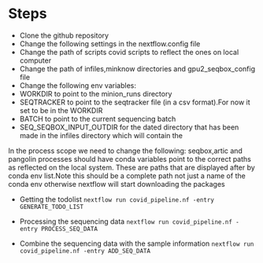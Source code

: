 # Steps

* Clone the github repository
* Change the following settings in the nextflow.config file
 * Change the path of scripts  covid scripts to reflect the ones on local computer
* Change the path of infiles,minknow directories and gpu2_seqbox_config file 
* Change the following env variables:
* WORKDIR to point to the minion_runs directory
* SEQTRACKER to point to the seqtracker file (in a csv format).For now it set to be in the WORKDIR
* BATCH to point to the current sequencing batch
* SEQ_SEQBOX_INPUT_OUTDIR for the dated directory that has been made in the infiles directory which will contain the 


In the process scope we need to change the following:
seqbox,artic and pangolin processes should have conda variables point to the correct paths as reflected on the local system. These are paths that are displayed after by conda env list.Note this should be a complete path not just a name of the conda env otherwise nextflow will start downloading the packages


* Getting the todolist
`nextflow run covid_pipeline.nf -entry GENERATE_TODO_LIST`

* Processing the sequencing data
`nextflow run covid_pipeline.nf -entry PROCESS_SEQ_DATA`

* Combine the sequencing data with the sample information 
`nextflow run covid_pipeline.nf -entry ADD_SEQ_DATA`
